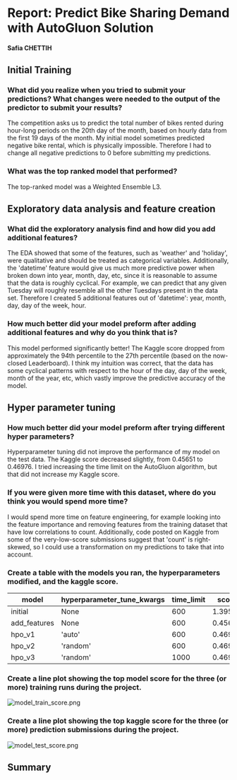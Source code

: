 # Report: Predict Bike Sharing Demand with AutoGluon Solution
#### Safia CHETTIH

## Initial Training
### What did you realize when you tried to submit your predictions? What changes were needed to the output of the predictor to submit your results?
The competition asks us to predict the total number of bikes rented during hour-long periods on the 20th day of the month, based on hourly data from the first 19 days of the month. My initial model sometimes predicted negative bike rental, which is physically impossible. Therefore I had to change all negative predictions to 0 before submitting my predictions.

### What was the top ranked model that performed?
The top-ranked model was a Weighted Ensemble L3.

## Exploratory data analysis and feature creation
### What did the exploratory analysis find and how did you add additional features?
The EDA showed that some of the features, such as 'weather' and 'holiday', were qualitative and should be treated as categorical variables. Additionally, the 'datetime' feature would give us much more predictive power when broken down into year, month, day, etc, since it is reasonable to assume that the data is roughly cyclical. For example, we can predict that any given Tuesday will roughly resemble all the other Tuesdays present in the data set. Therefore I created 5 additional features out of 'datetime': year, month, day, day of the week, hour.

### How much better did your model preform after adding additional features and why do you think that is?
This model performed significantly better! The Kaggle score dropped from approximately the 94th percentile to the 27th percentile (based on the now-closed Leaderboard). I think my intuition was correct, that the data has some cyclical patterns with respect to the hour of the day, day of the week, month of the year, etc, which vastly improve the predictive accuracy of the model.

## Hyper parameter tuning
### How much better did your model preform after trying different hyper parameters?
Hyperparameter tuning did not improve the performance of my model on the test data. The Kaggle score decreased slightly, from 0.45651 to 0.46976. I tried increasing the time limit on the AutoGluon algorithm, but that did not increase my Kaggle score.

### If you were given more time with this dataset, where do you think you would spend more time?
I would spend more time on feature engineering, for example looking into the feature importance and removing features from the training dataset that have low correlations to count. Additionally, code posted on Kaggle from some of the very-low-score submissions suggest that 'count' is right-skewed, so I could use a transformation on my predictions to take that into account.

### Create a table with the models you ran, the hyperparameters modified, and the kaggle score.
|model|hyperparameter_tune_kwargs|time_limit|score|
|--|--|--|--|
|initial|None|600|1.39584|
|add_features|None|600|0.45651|
|hpo_v1|'auto'|600|0.46976|
|hpo_v2|'random'|600|0.46976|
|hpo_v3|'random'|1000|0.46976|

### Create a line plot showing the top model score for the three (or more) training runs during the project.

![model_train_score.png](img/model_train_score.png)

### Create a line plot showing the top kaggle score for the three (or more) prediction submissions during the project.

![model_test_score.png](img/model_test_score.png)

## Summary

